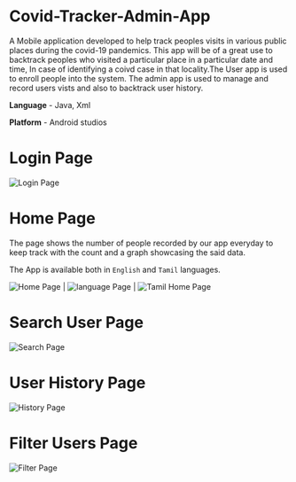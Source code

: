 # Covid-Tracker-Admin-App

A Mobile application developed to help track peoples visits in various public places during the covid-19 pandemics. This app will be of a great use to backtrack peoples who visited a particular place in a particular date and time, In case of identifying a coivd case in that locality.The User app is used to enroll people into the system. The admin app is used to manage and record users vists and also to backtrack user history.

**Language** - Java, Xml

**Platform** - Android studios

# Login Page

![Login Page](/imgs/login.jpg)

# Home Page

The page shows the number of people recorded by our app everyday to keep track with the count and a graph showcasing the said data.

The App is available both in `English` and `Tamil` languages.

![Home Page](/imgs/home.jpg) | ![language Page](/imgs/lang.jpg) | ![Tamil Home Page](/imgs/tamil.jpg)

# Search User Page

![Search Page](/imgs/search.jpg)

# User History Page

![History Page](/imgs/hist.jpg)

# Filter Users Page

![Filter Page](/imgs/filter.jpg)
